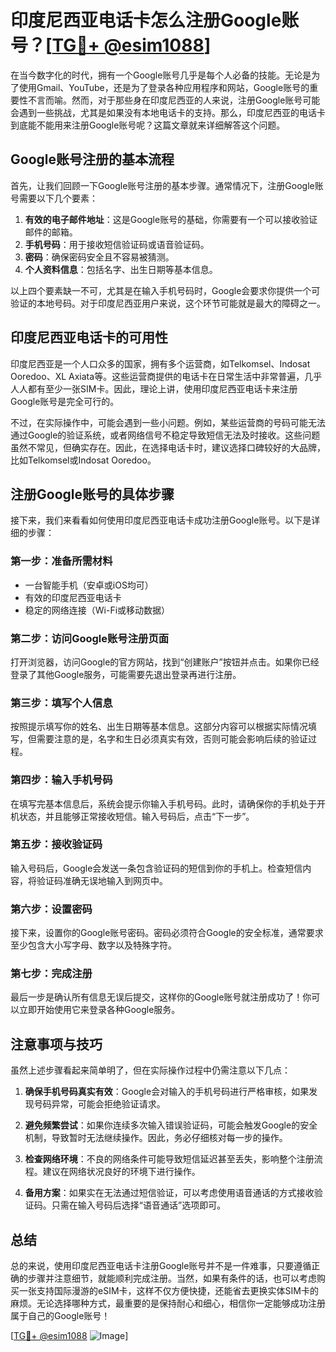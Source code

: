 # 印度尼西亚电话卡怎么注册Google账号？[[TG💪+ @esim1088](https://t.me/s/esim1088)]

在当今数字化的时代，拥有一个Google账号几乎是每个人必备的技能。无论是为了使用Gmail、YouTube，还是为了登录各种应用程序和网站，Google账号的重要性不言而喻。然而，对于那些身在印度尼西亚的人来说，注册Google账号可能会遇到一些挑战，尤其是如果没有本地电话卡的支持。那么，印度尼西亚的电话卡到底能不能用来注册Google账号呢？这篇文章就来详细解答这个问题。

## Google账号注册的基本流程

首先，让我们回顾一下Google账号注册的基本步骤。通常情况下，注册Google账号需要以下几个要素：

1. **有效的电子邮件地址**：这是Google账号的基础，你需要有一个可以接收验证邮件的邮箱。
2. **手机号码**：用于接收短信验证码或语音验证码。
3. **密码**：确保密码安全且不容易被猜测。
4. **个人资料信息**：包括名字、出生日期等基本信息。

以上四个要素缺一不可，尤其是在输入手机号码时，Google会要求你提供一个可验证的本地号码。对于印度尼西亚用户来说，这个环节可能就是最大的障碍之一。

## 印度尼西亚电话卡的可用性

印度尼西亚是一个人口众多的国家，拥有多个运营商，如Telkomsel、Indosat Ooredoo、XL Axiata等。这些运营商提供的电话卡在日常生活中非常普遍，几乎人人都有至少一张SIM卡。因此，理论上讲，使用印度尼西亚电话卡来注册Google账号是完全可行的。

不过，在实际操作中，可能会遇到一些小问题。例如，某些运营商的号码可能无法通过Google的验证系统，或者网络信号不稳定导致短信无法及时接收。这些问题虽然不常见，但确实存在。因此，在选择电话卡时，建议选择口碑较好的大品牌，比如Telkomsel或Indosat Ooredoo。

## 注册Google账号的具体步骤

接下来，我们来看看如何使用印度尼西亚电话卡成功注册Google账号。以下是详细的步骤：

### 第一步：准备所需材料

- 一台智能手机（安卓或iOS均可）
- 有效的印度尼西亚电话卡
- 稳定的网络连接（Wi-Fi或移动数据）

### 第二步：访问Google账号注册页面

打开浏览器，访问Google的官方网站，找到“创建账户”按钮并点击。如果你已经登录了其他Google服务，可能需要先退出登录再进行注册。

### 第三步：填写个人信息

按照提示填写你的姓名、出生日期等基本信息。这部分内容可以根据实际情况填写，但需要注意的是，名字和生日必须真实有效，否则可能会影响后续的验证过程。

### 第四步：输入手机号码

在填写完基本信息后，系统会提示你输入手机号码。此时，请确保你的手机处于开机状态，并且能够正常接收短信。输入号码后，点击“下一步”。

### 第五步：接收验证码

输入号码后，Google会发送一条包含验证码的短信到你的手机上。检查短信内容，将验证码准确无误地输入到网页中。

### 第六步：设置密码

接下来，设置你的Google账号密码。密码必须符合Google的安全标准，通常要求至少包含大小写字母、数字以及特殊字符。

### 第七步：完成注册

最后一步是确认所有信息无误后提交，这样你的Google账号就注册成功了！你可以立即开始使用它来登录各种Google服务。

## 注意事项与技巧

虽然上述步骤看起来简单明了，但在实际操作过程中仍需注意以下几点：

1. **确保手机号码真实有效**：Google会对输入的手机号码进行严格审核，如果发现号码异常，可能会拒绝验证请求。
   
2. **避免频繁尝试**：如果你连续多次输入错误验证码，可能会触发Google的安全机制，导致暂时无法继续操作。因此，务必仔细核对每一步的操作。

3. **检查网络环境**：不良的网络条件可能导致短信延迟甚至丢失，影响整个注册流程。建议在网络状况良好的环境下进行操作。

4. **备用方案**：如果实在无法通过短信验证，可以考虑使用语音通话的方式接收验证码。只需在输入号码后选择“语音通话”选项即可。

## 总结

总的来说，使用印度尼西亚电话卡注册Google账号并不是一件难事，只要遵循正确的步骤并注意细节，就能顺利完成注册。当然，如果有条件的话，也可以考虑购买一张支持国际漫游的eSIM卡，这样不仅方便快捷，还能省去更换实体SIM卡的麻烦。无论选择哪种方式，最重要的是保持耐心和细心，相信你一定能够成功注册属于自己的Google账号！

[[TG💪+ @esim1088](https://t.me/s/esim1088) ![Image](https://i.postimg.cc/4NQfJmqS/Snipaste-2025-05-13-00-14-12.png)]